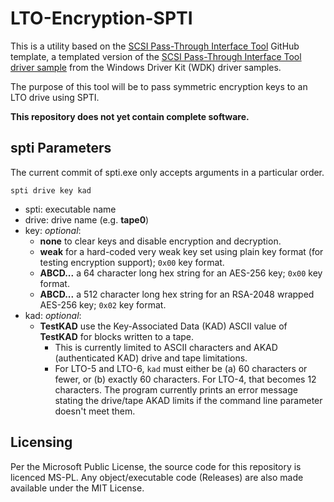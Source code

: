 # LTO-Encryption-SPTI

This is a utility based on the [SCSI Pass-Through Interface Tool](https://github.com/watfordjc/SCSI_Pass_Through_Interface_Tool) GitHub template, a templated version of the [SCSI Pass-Through Interface Tool driver sample](https://github.com/microsoft/Windows-driver-samples/tree/master/storage/tools/spti) from the Windows Driver Kit (WDK) driver samples.

The purpose of this tool will be to pass symmetric encryption keys to an LTO drive using SPTI.

**This repository does not yet contain complete software.**

## spti Parameters

The current commit of spti.exe only accepts arguments in a particular order.

```spti drive key kad```

* spti: executable name
* drive: drive name (e.g. **tape0**)
* key: *optional*:
  * **none** to clear keys and disable encryption and decryption.
  * **weak** for a hard-coded very weak key set using plain key format (for testing encryption support); ```0x00``` key format.
  * **ABCD...** a 64 character long hex string for an AES-256 key; ```0x00``` key format.
  * **ABCD...** a 512 character long hex string for an RSA-2048 wrapped AES-256 key; ```0x02``` key format.
* kad: *optional*:
  * **TestKAD** use the Key-Associated Data (KAD) ASCII value of **TestKAD** for blocks written to a tape.
    * This is currently limited to ASCII characters and AKAD (authenticated KAD) drive and tape limitations.
    * For LTO-5 and LTO-6, ```kad``` must either be (a) 60 characters or fewer, or (b) exactly 60 characters. For LTO-4, that becomes 12 characters. The program currently prints an error message stating the drive/tape AKAD limits if the command line parameter doesn't meet them.

## Licensing

Per the Microsoft Public License, the source code for this repository is licenced MS-PL. Any object/executable code (Releases) are also made available under the MIT License.
